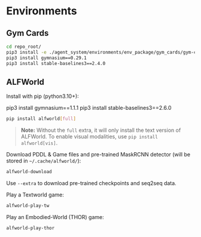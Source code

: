 # Environments

## Gym Cards

```bash
cd repo_root/
pip3 install -e ./agent_system/environments/env_package/gym_cards/gym-cards/
pip3 install gymnasium==0.29.1
pip3 install stable-baselines3==2.4.0
```
<!-- conda create -n verl python==3.12
conda activate verl
pip3 install -e ./agent_system/environments/env_package/gym_cards/gym-cards/
pip3 install gymnasium==0.29.1
pip3 install stable-baselines3==2.4.0
pip3 install flash-attn==2.7.4.post1 --no-build-isolation
pip3 install -e .
pip3 uninstall torch
pip3 install torch==2.5.1 torchvision==0.20.1 torchaudio==2.5.1 --index-url https://download.pytorch.org/whl/cu121 -->

## ALFWorld
Install with pip (python3.10+):

pip3 install gymnasium==1.1.1
pip3 install stable-baselines3==2.6.0

```bash
pip install alfworld[full]
```

> **Note:** Without the `full` extra, it will only install the text version of ALFWorld. To enable visual modalities, use `pip install alfworld[vis]`.

Download PDDL & Game files and pre-trained MaskRCNN detector (will be stored in `~/.cache/alfworld/`):
```bash
alfworld-download
```

Use `--extra` to download pre-trained checkpoints and seq2seq data.

Play a Textworld game:
```bash
alfworld-play-tw
```
Play an Embodied-World (THOR) game:
```bash
alfworld-play-thor
```